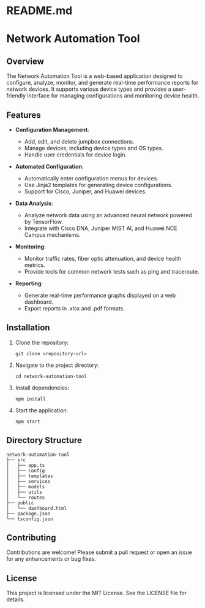 # README.md

# Network Automation Tool

## Overview

The Network Automation Tool is a web-based application designed to configure, analyze, monitor, and generate real-time performance reports for network devices. It supports various device types and provides a user-friendly interface for managing configurations and monitoring device health.

## Features

- **Configuration Management**: 
  - Add, edit, and delete jumpbox connections.
  - Manage devices, including device types and OS types.
  - Handle user credentials for device login.

- **Automated Configuration**: 
  - Automatically enter configuration menus for devices.
  - Use Jinja2 templates for generating device configurations.
  - Support for Cisco, Juniper, and Huawei devices.

- **Data Analysis**: 
  - Analyze network data using an advanced neural network powered by TensorFlow.
  - Integrate with Cisco DNA, Juniper MIST AI, and Huawei NCE Campus mechanisms.

- **Monitoring**: 
  - Monitor traffic rates, fiber optic attenuation, and device health metrics.
  - Provide tools for common network tests such as ping and traceroute.

- **Reporting**: 
  - Generate real-time performance graphs displayed on a web dashboard.
  - Export reports in .xlsx and .pdf formats.

## Installation

1. Clone the repository:
   ```
   git clone <repository-url>
   ```

2. Navigate to the project directory:
   ```
   cd network-automation-tool
   ```

3. Install dependencies:
   ```
   npm install
   ```

4. Start the application:
   ```
   npm start
   ```

## Directory Structure

```
network-automation-tool
├── src
│   ├── app.ts
│   ├── config
│   ├── templates
│   ├── services
│   ├── models
│   ├── utils
│   └── routes
├── public
│   └── dashboard.html
├── package.json
└── tsconfig.json
```

## Contributing

Contributions are welcome! Please submit a pull request or open an issue for any enhancements or bug fixes.

## License

This project is licensed under the MIT License. See the LICENSE file for details.